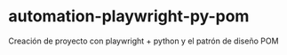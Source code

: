 # automation-playwright-py-pom
Creación de proyecto con playwright + python y el patrón de diseño POM
